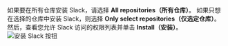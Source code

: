 如果要在所有仓库安装 Slack，请选择 **All repositories（所有仓库）**。 如果只想在选择的仓库中安装 Slack，则选择 **Only select repositories（仅选定仓库）**。 然后，查看您允许 Slack 访问的权限列表并单击 **Install（安装）**。 ![安装 Slack 按钮](/assets/images/help/settings/scheduled-reminders-install-slack.png)
